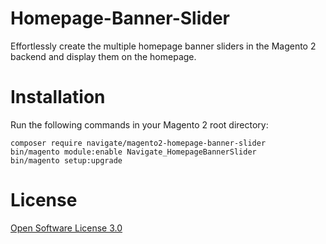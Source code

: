 # Homepage-Banner-Slider
Effortlessly create the multiple homepage banner sliders in the Magento 2 backend and display them on the homepage.

# Installation
Run the following commands in your Magento 2 root directory:
```
composer require navigate/magento2-homepage-banner-slider
bin/magento module:enable Navigate_HomepageBannerSlider
bin/magento setup:upgrade
```
# License
[Open Software License 3.0](https://www.navigatecommerce.com/end-user-license-agreement/)
